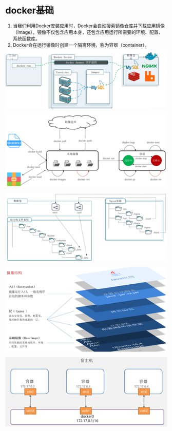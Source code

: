 # docker基础


1. 当我们利用Docker安装应用时，Docker会自动搜索镜像仓库并下载应用镜像（image）。镜像不仅包含应用本身，还包含应用运行所需要的环境、配置、系统函数库。
2. Docker会在运行镜像时创建一个隔离环境，称为容器（container）。

![alt text](docker基础/docker_run.png)





![alt text](docker基础/docker常见命令.png)





![alt text](docker基础/docker数据卷.png)



![alt text](docker基础/镜像结构.png)




![alt text](docker基础/docker网络.png)







